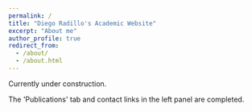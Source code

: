 ```yaml
---
permalink: /
title: "Diego Radillo's Academic Website"
excerpt: "About me"
author_profile: true
redirect_from: 
  - /about/
  - /about.html
---
```


Currently under construction.

The 'Publications' tab and contact links in the left panel are completed.
